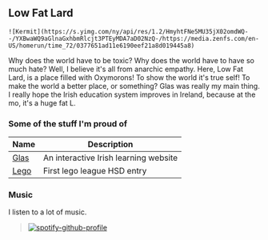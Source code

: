 ## Low Fat Lard
```
![Kermit](https://s.yimg.com/ny/api/res/1.2/HmyhtFNe5MU35jX02omdWQ--/YXBwaWQ9aGlnaGxhbmRlcjt3PTEyMDA7aD02NzQ-/https://media.zenfs.com/en-US/homerun/time_72/0377651ad11e6190eef21a8d019445a8)
```

Why does the world have to be toxic? Why does the world have to have so much hate? Well, I believe it's all from anarchic empathy. Here, Low Fat Lard, is a place filled with Oxymorons! To show the world it's true self! To make the world a better place, or something? Glas was really my main thing. I really hope the Irish education system improves in Ireland, because at the mo, it's a huge fat L.
### Some of the stuff I'm proud of
| Name | Description |
| ----------- | ----------- |
| [Glas](https://github.com/Low-Fat-Lard/Glas) | An interactive Irish learning website |
| [Lego](https://github.com/Low-Fat-Lard/first-lego-league) | First lego league HSD entry |
### Music
I listen to a lot of music.
> [![spotify-github-profile](https://spotify-github-profile.vercel.app/api/view?uid=31mghdckzxqrnkr33iwbnj25rzke&cover_image=true&theme=natemoo-re&show_offline=false&background_color=121212&bar_color=53b14f&bar_color_cover=false)](https://spotify-github-profile.vercel.app/api/view?uid=31mghdckzxqrnkr33iwbnj25rzke&redirect=true)
